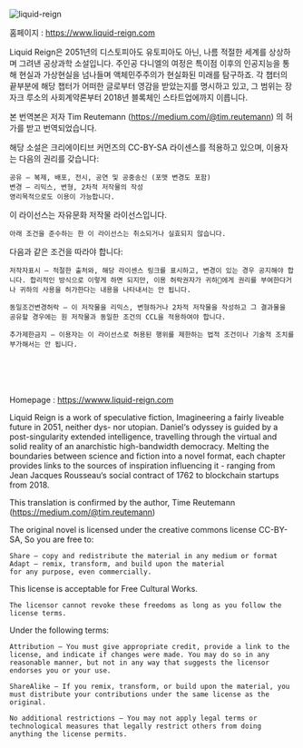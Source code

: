 ![liquid-reign](Kor-Liquid_Reign/Liquid_reign.jpeg)

홈페이지 : https://www.liquid-reign.com <br>

Liquid Reign은 2051년의 디스토피아도 유토피아도 아닌, 나름 적절한 세계를 상상하며 그려낸 공상과학 소설입니다. 주인공 다니엘의 여정은 특이점 이후의 인공지능을 통해 현실과 가상현실을 넘나들며 액체민주주의가 현실화된 미래를 탐구하죠. 각 챕터의 끝부분에 해당 챕터가 어떠한 글로부터 영감을 받았는지를 명시하고 있고, 그 범위는 장 자크 루소의 사회계약론부터 2018년 블록체인 스타트업에까지 이릅니다. 
<br>

본 번역본은 저자 Tim Reutemann (https://medium.com/@tim.reutemann) 의 허가를 받고 번역되었습니다.
<br>

해당 소설은 크리에이티브 커먼즈의 CC-BY-SA 라이센스를 적용하고 있으며, 이용자는 다음의 권리를 갖습니다:

    공유 — 복제, 배포, 전시, 공연 및 공중송신 (포맷 변경도 포함)
    변경 — 리믹스, 변형, 2차적 저작물의 작성
    영리목적으로도 이용이 가능합니다.

이 라이선스는 자유문화 저작물 라이선스입니다.

    아래 조건을 준수하는 한 이 라이선스는 취소되거나 실효되지 않습니다.

다음과 같은 조건을 따라야 합니다:

    저작자표시 — 적절한 출처와, 해당 라이센스 링크를 표시하고, 변경이 있는 경우 공지해야 합니다. 합리적인 방식으로 이렇게 하면 되지만, 이용 허락권자가 귀하에게 권리를 부여한다거나 귀하의 사용을 허가한다는 내용을 나타내서는 안 됩니다.

    동일조건변경허락 — 이 저작물을 리믹스, 변형하거나 2차적 저작물을 작성하고 그 결과물을 공유할 경우에는 원 저작물과 동일한 조건의 CCL을 적용하여야 합니다.

    추가제한금지 — 이용자는 이 라이선스로 허용된 행위를 제한하는 법적 조건이나 기술적 조치를
    부가해서는 안 됩니다.





<Br><br><br><br>
Homepage : https://wwww.liquid-reign.com
    
Liquid Reign is a work of speculative fiction, Imagineering a fairly  liveable future in 2051, neither dys- nor utopian. Daniel‘s odyssey is  guided by a post-singularity extended intelligence, travelling through  the virtual and solid reality of an anarchistic high-bandwidth  democracy. Melting the boundaries between science and fiction into a  novel format, each chapter provides links to the sources of inspiration  influencing it - ranging from Jean Jacques Rousseau‘s social contract of  1762 to blockchain startups from 2018.

This translation is confirmed by the author, Time Reutemann (https://medium.com/@tim.reutemann)

The original novel is licensed under the creative commons license CC-BY-SA, 
So you are free to:

    Share — copy and redistribute the material in any medium or format
    Adapt — remix, transform, and build upon the material
    for any purpose, even commercially.

This license is acceptable for Free Cultural Works.

    The licensor cannot revoke these freedoms as long as you follow the license terms.

Under the following terms:

    Attribution — You must give appropriate credit, provide a link to the license, and indicate if changes were made. You may do so in any reasonable manner, but not in any way that suggests the licensor endorses you or your use.

    ShareAlike — If you remix, transform, or build upon the material, you must distribute your contributions under the same license as the original.

    No additional restrictions — You may not apply legal terms or technological measures that legally restrict others from doing anything the license permits.

